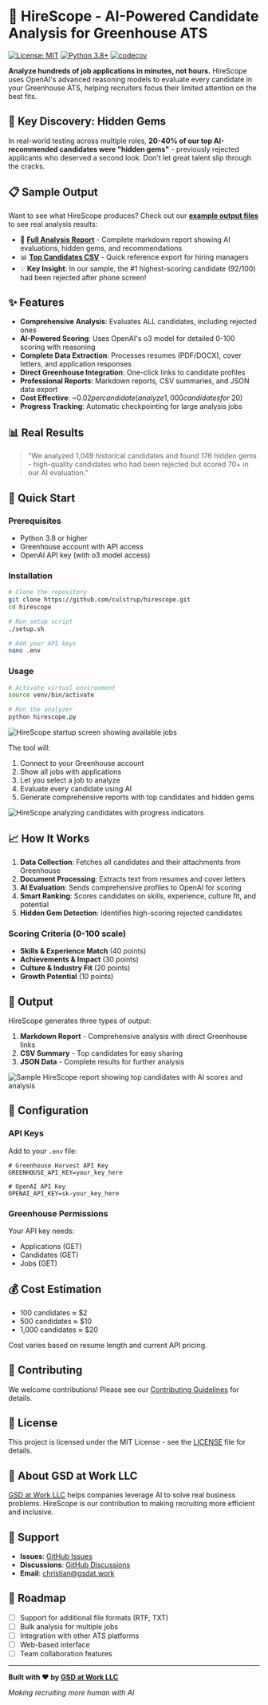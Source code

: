 # 🎯 HireScope - AI-Powered Candidate Analysis for Greenhouse ATS

[![License: MIT](https://img.shields.io/badge/License-MIT-yellow.svg)](https://opensource.org/licenses/MIT)
[![Python 3.8+](https://img.shields.io/badge/python-3.8+-blue.svg)](https://www.python.org/downloads/)
[![codecov](https://codecov.io/gh/culstrup/hirescope/graph/badge.svg)](https://codecov.io/gh/culstrup/hirescope)

**Analyze hundreds of job applications in minutes, not hours.** HireScope uses OpenAI's advanced reasoning models to evaluate every candidate in your Greenhouse ATS, helping recruiters focus their limited attention on the best fits.

## 🌟 Key Discovery: Hidden Gems

In real-world testing across multiple roles, **20-40% of our top AI-recommended candidates were "hidden gems"** - previously rejected applicants who deserved a second look. Don't let great talent slip through the cracks.

## 📋 Sample Output

Want to see what HireScope produces? Check out our **[example output files](examples/)** to see real analysis results:

- 📄 **[Full Analysis Report](examples/SAMPLE_REPORT_Senior_Software_Engineer.md)** - Complete markdown report showing AI evaluations, hidden gems, and recommendations
- 📊 **[Top Candidates CSV](examples/SAMPLE_TOP_CANDIDATES_Senior_Software_Engineer.csv)** - Quick reference export for hiring managers
- 💡 **Key Insight**: In our sample, the #1 highest-scoring candidate (92/100) had been rejected after phone screen!

## ✨ Features

- **Comprehensive Analysis**: Evaluates ALL candidates, including rejected ones
- **AI-Powered Scoring**: Uses OpenAI's o3 model for detailed 0-100 scoring with reasoning
- **Complete Data Extraction**: Processes resumes (PDF/DOCX), cover letters, and application responses
- **Direct Greenhouse Integration**: One-click links to candidate profiles
- **Professional Reports**: Markdown reports, CSV summaries, and JSON data export
- **Cost Effective**: ~$0.02 per candidate (analyze 1,000 candidates for ~$20)
- **Progress Tracking**: Automatic checkpointing for large analysis jobs

## 📊 Real Results

> "We analyzed 1,049 historical candidates and found 176 hidden gems - high-quality candidates who had been rejected but scored 70+ in our AI evaluation."

## 🚀 Quick Start

### Prerequisites

- Python 3.8 or higher
- Greenhouse account with API access
- OpenAI API key (with o3 model access)

### Installation

```bash
# Clone the repository
git clone https://github.com/culstrup/hirescope.git
cd hirescope

# Run setup script
./setup.sh

# Add your API keys
nano .env
```

### Usage

```bash
# Activate virtual environment
source venv/bin/activate

# Run the analyzer
python hirescope.py
```

![HireScope startup screen showing available jobs](screenshots/1_setup.png)

The tool will:
1. Connect to your Greenhouse account
2. Show all jobs with applications
3. Let you select a job to analyze
4. Evaluate every candidate using AI
5. Generate comprehensive reports with top candidates and hidden gems

![HireScope analyzing candidates with progress indicators](screenshots/2_running.png)

## 📈 How It Works

1. **Data Collection**: Fetches all candidates and their attachments from Greenhouse
2. **Document Processing**: Extracts text from resumes and cover letters
3. **AI Evaluation**: Sends comprehensive profiles to OpenAI for scoring
4. **Smart Ranking**: Scores candidates on skills, experience, culture fit, and potential
5. **Hidden Gem Detection**: Identifies high-scoring rejected candidates

### Scoring Criteria (0-100 scale)

- **Skills & Experience Match** (40 points)
- **Achievements & Impact** (30 points)
- **Culture & Industry Fit** (20 points)
- **Growth Potential** (10 points)

## 📁 Output

HireScope generates three types of output:

1. **Markdown Report** - Comprehensive analysis with direct Greenhouse links
2. **CSV Summary** - Top candidates for easy sharing
3. **JSON Data** - Complete results for further analysis

![Sample HireScope report showing top candidates with AI scores and analysis](screenshots/3_report.png)

## 🔧 Configuration

### API Keys

Add to your `.env` file:

```env
# Greenhouse Harvest API Key
GREENHOUSE_API_KEY=your_key_here

# OpenAI API Key
OPENAI_API_KEY=sk-your_key_here
```

### Greenhouse Permissions

Your API key needs:
- Applications (GET)
- Candidates (GET)
- Jobs (GET)

## 💰 Cost Estimation

- 100 candidates ≈ $2
- 500 candidates ≈ $10
- 1,000 candidates ≈ $20

Cost varies based on resume length and current API pricing.

## 🤝 Contributing

We welcome contributions! Please see our [Contributing Guidelines](CONTRIBUTING.md) for details.

## 📄 License

This project is licensed under the MIT License - see the [LICENSE](LICENSE) file for details.

## 🏢 About GSD at Work LLC

[GSD at Work LLC](https://gsdat.work) helps companies leverage AI to solve real business problems. HireScope is our contribution to making recruiting more efficient and inclusive.

## 🙋 Support

- **Issues**: [GitHub Issues](https://github.com/culstrup/hirescope/issues)
- **Discussions**: [GitHub Discussions](https://github.com/culstrup/hirescope/discussions)
- **Email**: christian@gsdat.work

## 🚀 Roadmap

- [ ] Support for additional file formats (RTF, TXT)
- [ ] Bulk analysis for multiple jobs
- [ ] Integration with other ATS platforms
- [ ] Web-based interface
- [ ] Team collaboration features

---

**Built with ❤️ by [GSD at Work LLC](https://gsdat.work)**

*Making recruiting more human with AI*
